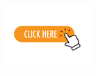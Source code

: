 [![A mushroom-head robot](/click-image.png 'KH1-haha')](https://en.wikipedia.org/wiki/Kingdom_Hearts_(video_game))